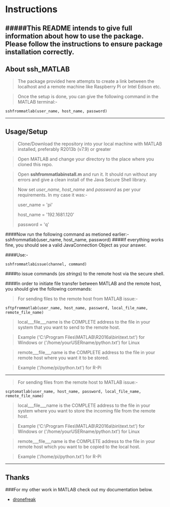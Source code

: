 # Instructions
#####This README intends to give full information about how to use the package. Please follow the instructions to ensure package installation correctly. 
----
## About ssh_MATLAB


> The package provided here attempts to create a link between the localhost and a remote machine like Raspberry Pi or Intel Edison etc. 

> Once the setup is done, you can give the following command in the MATLAB terminal:-

    sshfrommatlab(user_name, host_name, password)

----
## Usage/Setup

>Clone/Download the repository into your local   machine with MATLAB installed, preferably R2013b (v7.9) or greater 

>Open MATLAB and change your directory to the place where you cloned this repo.

> Open **sshfrommatlabinstall.m** and run it. It should run without any errors and give a clean install of the Java Secure Shell library.

>Now set *user_name*, *host_name* and *password* as per your requirements. In my case it was:-
>
>user_name = 'pi'
>
>host_name = '192.1681.120'
>
>password = 'q'

####Now run the following command as metioned earlier:-
    sshfrommatlab(user_name, host_name, password)
####If everything works fine, you should see a valid JavaConnection Object as your answer.

####Use:-

    sshfrommatlabissue(channel, command)
####to issue commands (*as strings*) to the remote host via the secure shell.

####In order to initiate file transfer between MATLAB and the remote host, you should give the following commands:
>For sending files to the remote host from MATLAB issue:-

    sftpfrommatlab(user_name, host_name, password, local_file_name, remote_file_name)

> local___file___name is the COMPLETE address to the file in your system that you want to send to the remote host.
 
>Example ('C:\Program Files\MATLAB\R2016a\bin\text.txt') for Windows or ('/home/yourUSERname/python.txt') for Linux

> remote___file___name is the COMPLETE address to the file in your remote host where you want it to be stored.

>Example ('/home/pi/python.txt') for R-Pi

----
>For sending files from the remote host to MATLAB issue:-

    scptomatlab(user_name, host_name, password, local_file_name, remote_file_name)

> local___file___name is the COMPLETE address to the file in your system where you want to store the incoming file from the remote host.
 
>Example ('C:\Program Files\MATLAB\R2016a\bin\text.txt') for Windows or ('/home/yourUSERname/python.txt') for Linux

> remote___file___name is the COMPLETE address to the file in your remote host which you want to be copied to the local host.

>Example ('/home/pi/python.txt') for R-Pi

----
## Thanks
###For my other work in MATLAB check out my documentation below. 
* [dronefreak](https://bitbucket.org/dronefreak)